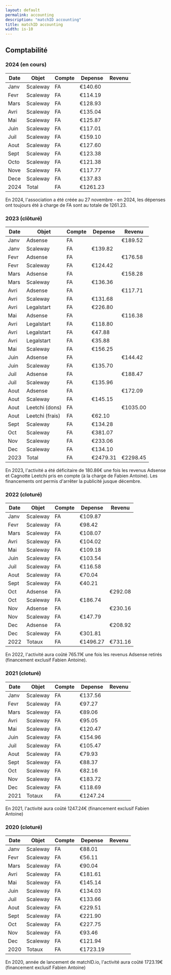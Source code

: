 ```yaml
---
layout: default
permalink: accounting
description: "matchID accounting"
title: matchID accounting
width: is-10
---
```



## Comptabilité

### 2024 (en cours)
|Date   |Objet            |Compte            |Depense        |Revenu                 
|-------|-------|------------------|---------------|-------------
|Janv |Scaleway |FA          |€140.60 |
|Fevr |Scaleway |FA          |€114.19 |
|Mars |Scaleway |FA          |€128.93|
|Avri |Scaleway |FA          |€135.04 |
|Mai  |Scaleway |FA          |€125.87 |
|Juin |Scaleway |FA          |€117.01 |
|Juil |Scaleway |FA          |€159.10|
|Aout |Scaleway |FA          |€127.60 |
|Sept |Scaleway |FA          |€123.38 |
|Octo |Scaleway |FA          |€121.38 |
|Nove |Scaleway |FA          |€117.77 |
|Dece |Scaleway |FA          |€137.83 |
|2024 |Total    |FA          |€1261.23 |

En 2024, l'association a été créée au 27 novembre - en 2024, les dépenses ont toujours été à charge de FA sont au totale de 1261.23.

### 2023 (clôturé)

|Date   |Objet            |Compte            |Depense        |Revenu                 
|-------|-------|------------------|---------------|-------------
|Janv |Adsense |FA           | |€189.52
|Janv |Scaleway |FA          |€139.82 |
|Fevr |Adsense |FA           | |€176.58
|Fevr |Scaleway |FA          |€124.42 |
|Mars |Adsense |FA           | |€158.28
|Mars |Scaleway |FA          |€136.36|
|Avri |Adsense |FA           | |€117.71
|Avri |Scaleway |FA          |€131.68 |
|Avri |Legalstart |FA          |€226.80 |
|Mai |Adsense |FA           | |€116.38
|Avri |Legalstart |FA          |€118.80 |
|Avri |Legalstart |FA          |€47.88 |
|Avri |Legalstart |FA          |€35.88 |
|Mai  |Scaleway |FA          |€156.25|
|Juin |Adsense |FA           | |€144.42
|Juin |Scaleway |FA          |€135.70 |
|Juil |Adsense |FA           | |€188.47
|Juil |Scaleway |FA          |€135.96 |
|Aout |Adsense |FA           | |€172.09
|Aout |Scaleway |FA          |€145.15 |
|Aout|Leetchi (dons)|FA           | |€1035.00
|Aout|Leetchi (frais)|FA           |€62.10|
|Sept |Scaleway |FA          |€134.28 |
|Oct |Scaleway |FA          |€381.07 |
|Nov |Scaleway |FA          |€233.06 |
|Dec |Scaleway |FA          |€134.10 |
|2023|Total |FA           |€2479.31 |€2298.45

En 2023, l'activité a été déficitaire de 180.86€ une fois les revenus Adsense et Cagnotte Leetchi pris en compte (à la charge de Fabien Antoine).
Les financements ont permis d'arrêter la publicité jusque décembre.


### 2022 (cloturé)

|Date   |Objet            |Compte            |Depense        |Revenu                 
|-------|-------|------------------|---------------|-------------
|Janv |Scaleway |FA          |€109.87 |
|Fevr |Scaleway |FA          |€98.42 |
|Mars |Scaleway |FA          |€108.07 |
|Avri |Scaleway |FA          |€104.02 |
|Mai  |Scaleway |FA          |€109.18 |
|Juin |Scaleway |FA          |€103.54 |
|Juil |Scaleway |FA          |€116.58 |
|Aout |Scaleway |FA          |€70.04 |
|Sept |Scaleway |FA          |€40.21 |
|Oct |Adsense |FA           | |€292.08
|Oct |Scaleway |FA           |€186.74 |
|Nov |Adsense |FA           | |€230.16
|Nov |Scaleway |FA           |€147.79 |
|Dec |Adsense |FA           | |€208.92
|Dec |Scaleway |FA           |€301.81 |
|2022 |Totaux |FA           |€1496.27 |€731.16

En 2022, l'activité aura coûté 765.11€ une fois les revenus Adsense retirés (financement exclusif Fabien Antoine).

### 2021 (cloturé)
|Date   |Objet            |Compte            |Depense        |Revenu                 
|-------|-------|------------------|---------------|-------------
|Janv |Scaleway |FA          |€137.56 |
|Fevr |Scaleway |FA          |€97.27 |
|Mars |Scaleway |FA          |€89.06 |
|Avri |Scaleway |FA          |€95.05 |
|Mai  |Scaleway |FA          |€120.47 |
|Juin |Scaleway |FA          |€154.96 |
|Juil |Scaleway |FA          |€105.47 |
|Aout |Scaleway |FA          |€79.93 |
|Sept |Scaleway |FA          |€88.37 |
|Oct |Scaleway |FA           |€82.16 |
|Nov |Scaleway |FA           |€183.72 |
|Dec |Scaleway |FA           |€118.69 |
|2021 |Totaux |FA           |€1247.24 |

En 2021, l'activité aura coûté 1247.24€ (financement exclusif Fabien Antoine)


### 2020 (cloturé)
|Date   |Objet            |Compte            |Depense        |Revenu                 
|-------|-------|------------------|---------------|-------------
|Janv |Scaleway |FA          |€88.01 |
|Fevr |Scaleway |FA          |€56.11 |
|Mars |Scaleway |FA          |€90.04 |
|Avri |Scaleway |FA          |€181.61 |
|Mai  |Scaleway |FA          |€145.14 |
|Juin |Scaleway |FA          |€134.03 |
|Juil |Scaleway |FA          |€133.66 |
|Aout |Scaleway |FA          |€229.51 |
|Sept |Scaleway |FA          |€221.90 |
|Oct |Scaleway |FA           |€227.75|
|Nov |Scaleway |FA           |€93.46 |
|Dec |Scaleway |FA           |€121.94 |
|2020 |Totaux |FA           |€1723.19 |

En 2020, année de lancement de matchID.io, l'activité aura coûté 1723.19€ (financement exclusif Fabien Antoine)

